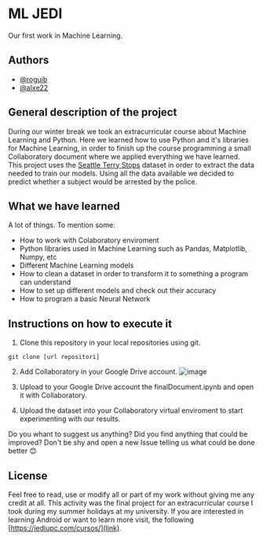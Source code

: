 # ML JEDI
Our first work in Machine Learning.

## Authors
* [@roguib](https://github.com/roguib)
* [@alxe22](https://github.com/alxe22)

## General description of the project
During our winter break we took an extracurricular course about Machine Learning and Python. Here we learned how to use Python and it's libraries for Machine Learning, in order to finish up the course programming a small Collaboratory document where we applied everything we have learned. This project uses the [Seattle Terry Stops](https://www.kaggle.com/city-of-seattle/seattle-terry-stops/version/8) dataset in order to extract the data needed to train our models.
Using all the data available we decided to predict whether a subject would be arrested by the police.

## What we have learned

A lot of things. To mention some:
* How to work with Colaboratory enviroment
* Python libraries used in Machine Learning such as Pandas, Matplotlib, Numpy, etc
* Different Machine Learning models
* How to clean a dataset in order to transform it to something a program can understand
* How to set up different models and check out their accuracy
* How to program a basic Neural Network

## Instructions on how to execute it

1. Clone this repository in your local repositories using git.

```
git clone [url repositori]
```

2. Add Collaboratory in your Google Drive account.
![image](https://user-images.githubusercontent.com/30463479/52822061-f425b500-30b0-11e9-9a62-1dfa27a8346a.png)

3. Upload to your Google Drive account the finalDocument.ipynb and open it with Collaboratory.

4. Upload the dataset into your Collaboratory virtual enviroment to start experimenting with our results.

Do you whant to suggest us anything? Did you find anything that could be improved? Don't be shy and open a new Issue telling us what could be done better 😊 

## License

Feel free to read, use or modify all or part of my work without giving me any credit at all. This activity was the final project for an extracurricular course I took during my summer holidays at my university. If you are interested in learning Android or want to learn more visit, the following [https://jediupc.com/cursos/](link).
